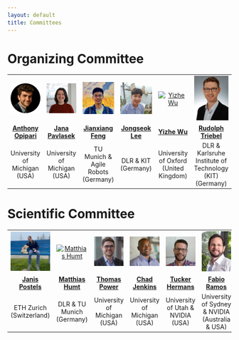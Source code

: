 ```yaml
---
layout: default
title: Committees
---
```

<h1>Organizing Committee</h1>
<table class="table-condensed">
<tbody>
<tr>
<td style="text-align: center; vertical-align: middle;"><div class="circular--square--small"><a href="https://topipari.com/"><img src="img/opipari.webp" alt="Anthony Opipari"></a></div></td>
<td style="text-align: center; vertical-align: middle;"><div class="circular--square--small"><a href="https://janapavlasek.com/"><img src="img/pavlasek.jpg" alt="Jana Pavlasek"></a></div></td>
<td style="text-align: center; vertical-align: middle;"><div class="circular--portrait--small"><a href="https://jianxiangfeng.github.io/"><img src="img/jxf.jpg" alt="Jianxiang Feng"></a></div></td>
<td style="text-align: center; vertical-align: middle;"><div class="circular--square--small"><a href="https://rmc.dlr.de/rm/en/staff/jongseok.lee/"><img src="img/jsl.jpeg" alt="Jongseok Lee"></a></div></td>
<td style="text-align: center; vertical-align: middle;"><div class="circular--portrait--small"><a href="https://ori.ox.ac.uk/people/yizhe-wu/"><img src="img/yzw.jpg" alt="Yizhe Wu"></a></div></td>
<td style="text-align: center; vertical-align: middle;"><div class="circular--portrait--small"><a href="https://rmc.dlr.de/rm/de/staff/rudolph.triebel/"><img src="img/rd.jpeg" alt="Rudolph Triebel"></a></div></td>
</tr>
<tr>
<td style="text-align: center; vertical-align: middle;"><a href="https://topipari.com/"><b>Anthony Opipari</b></a></td>
<td style="text-align: center; vertical-align: middle;"><a href="https://janapavlasek.com/"><b>Jana Pavlasek</b></a></td>
<td style="text-align: center; vertical-align: middle;"><a href="https://jianxiangfeng.github.io/"><b>Jianxiang Feng</b></a></td>
<td style="text-align: center; vertical-align: middle;"><a href="https://rmc.dlr.de/rm/en/staff/jongseok.lee/"><b>Jongseok Lee</b></a></td>
<td style="text-align: center; vertical-align: middle;"><a href="https://ori.ox.ac.uk/people/yizhe-wu/"><b>Yizhe Wu</b></a></td>
<td style="text-align: center; vertical-align: middle;"><a href="https://rmc.dlr.de/rm/de/staff/rudolph.triebel/"><b>Rudolph Triebel</b></a></td>
</tr>
<tr>
<td style="text-align: center; vertical-align: middle;">University of Michigan (USA)</td>
<td style="text-align: center; vertical-align: middle;">University of Michigan (USA)</td>
<td style="text-align: center; vertical-align: middle;">TU Munich & Agile Robots (Germany)</td>
<td style="text-align: center; vertical-align: middle;">DLR & KIT (Germany)</td>
<td style="text-align: center; vertical-align: middle;">University of Oxford (United Kingdom)</td>
<td style="text-align: center; vertical-align: middle;">DLR & Karlsruhe Institute of Technology (KIT) (Germany) </td>
</tr>
</tbody>
</table>

<h1>Scientific Committee</h1>
<table class="table-condensed">
<tbody>
<tr>
<td style="text-align: center; vertical-align: middle;"><div class="circular--square--small"><a href="https://janispostels.github.io/"><img src="img/jp.jpg" alt="Janis Postels"></a></div></td>
<td style="text-align: center; vertical-align: middle;"><div class="circular--portrait--small"><a href="https://www.hummat.com/"><img src="img/mh.jpeg" alt="Matthias Humt"></a></div></td>
<td style="text-align: center; vertical-align: middle;"><div class="circular--portrait--small"><a href="https://powertj.github.io/"><img src="img/power.jpg" alt="Thomas Power"></a></div></td>
<td style="text-align: center; vertical-align: middle;"><div class="circular--square--small"><a href="https://ocj.name/"><img src="img/jenkins.jpg" alt="Chad Jenkins"></a></div></td>
<td style="text-align: center; vertical-align: middle;"><div class="circular--square--small"><a href="https://robot-learning.cs.utah.edu/thermans"><img src="img/hermans.jpg" alt="Tucker Hermans"></a></div></td>
<td style="text-align: center; vertical-align: middle;"><div class="circular--portrait--small"><a href="https://fabioramos.github.io/Home.html"><img src="img/ramos.jpg" alt="Fabio Ramos"></a></div></td>
</tr>
<tr>
<td style="text-align: center; vertical-align: middle;"><a href="https://janispostels.github.io/"><b>Janis Postels</b></a></td>
<td style="text-align: center; vertical-align: middle;"><a href="https://www.hummat.com/"><b>Matthias Humt</b></a></td>
<td style="text-align: center; vertical-align: middle;"><a href="https://powertj.github.io/"><b>Thomas Power</b></a></td>
<td style="text-align: center; vertical-align: middle;"><a href="https://ocj.name/"><b>Chad Jenkins</b></a></td>
<td style="text-align: center; vertical-align: middle;"><a href="https://robot-learning.cs.utah.edu/thermans"><b>Tucker Hermans</b></a></td>
<td style="text-align: center; vertical-align: middle;"><a href="https://fabioramos.github.io/Home.html"><b>Fabio Ramos</b></a></td>
</tr>
<tr>
<td style="text-align: center; vertical-align: middle;">ETH Zurich (Switzerland)</td>
<td style="text-align: center; vertical-align: middle;">DLR & TU Munich (Germany)</td>
<td style="text-align: center; vertical-align: middle;">University of Michigan (USA)</td>
<td style="text-align: center; vertical-align: middle;">University of Michigan (USA)</td>
<td style="text-align: center; vertical-align: middle;">University of Utah & NVIDIA (USA)</td>
<td style="text-align: center; vertical-align: middle;">University of Sydney & NVIDIA<br>(Australia & USA)</td>
</tr>
</tbody>
</table>
